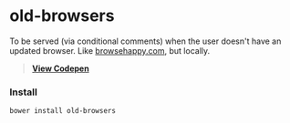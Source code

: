 # old-browsers
To be served (via conditional comments) when the user doesn't have an updated browser. Like [browsehappy.com](http://browsehappy.com), but locally.

> [**View Codepen**](http://codepen.io/dbox/pen/gaoraM)

### Install
`bower install old-browsers`
